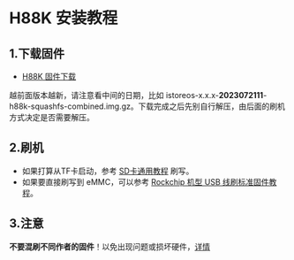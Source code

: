 # H88K 安装教程

## 1.下载固件

* [H88K 固件下载](https://site.istoreos.com/firmware/download?devicename=h88k&firmware=iStoreOS)

越前面版本越新，请注意看中间的日期，比如 istoreos-x.x.x-**2023072111**-h88k-squashfs-combined.img.gz。下载完成之后先别自行解压，由后面的刷机方式决定是否需要解压。

## 2.刷机
* 如果打算从TF卡启动，参考 [SD卡通用教程](/zh/guide/istoreos/install_sd.html) 刷写。
* 如果要直接刷写到 eMMC，可以参考 [Rockchip 机型 USB 线刷标准固件教程](/zh/guide/istoreos/install_rockchip_sysupgrade.html)。

## 3.注意
**不要混刷不同作者的固件**！以免出现问题或损坏硬件，[详情](https://github.com/istoreos/istoreos/issues/1012)
